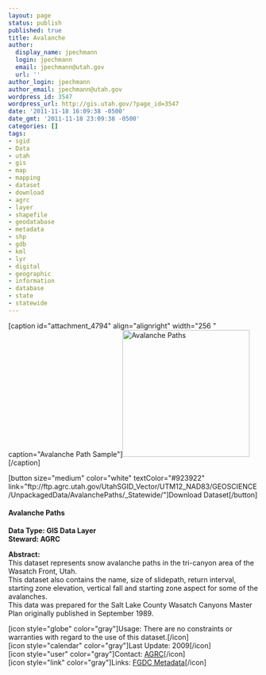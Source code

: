 ```yaml
---
layout: page
status: publish
published: true
title: Avalanche
author:
  display_name: jpechmann
  login: jpechmann
  email: jpechmann@utah.gov
  url: ''
author_login: jpechmann
author_email: jpechmann@utah.gov
wordpress_id: 3547
wordpress_url: http://gis.utah.gov/?page_id=3547
date: '2011-11-18 16:09:38 -0500'
date_gmt: '2011-11-18 23:09:38 -0500'
categories: []
tags:
- sgid
- Data
- utah
- gis
- map
- mapping
- dataset
- download
- agrc
- layer
- shapefile
- geodatabase
- metadata
- shp
- gdb
- kml
- lyr
- digital
- geographic
- information
- database
- state
- statewide
---
```

<p>[caption id="attachment_4794" align="alignright" width="256 " caption="Avalanche Path Sample"]<img class="size-full wp-image-4794" title="map" src="http://gis.utah.gov/wp-content/uploads/AvalanchePaths.png" alt="Avalanche Paths" width="256" height="256" />[/caption]</p>
<p>[button size="medium" color="white" textColor="#923922" link="ftp://ftp.agrc.utah.gov/UtahSGID_Vector/UTM12_NAD83/GEOSCIENCE/UnpackagedData/AvalanchePaths/_Statewide/"]Download Dataset[/button]</p>
<h4><strong>Avalanche Paths</h4>
<p></strong></p>
<p><strong>Data Type: GIS Data Layer</strong><br />
<strong>Steward: AGRC</strong></p>
<p><strong>Abstract:</strong><br />
This dataset represents snow avalanche paths in the tri-canyon area of the Wasatch Front, Utah.<br />
This dataset also contains the name, size of slidepath, return interval, starting zone elevation, vertical fall and starting zone aspect for some of the avalanches.<br />
This data was prepared for the Salt Lake County Wasatch Canyons Master Plan originally published in September 1989.</p>
<p>[icon style="globe" color="gray"]Usage: There are no constraints or warranties with regard to the use of this dataset.[/icon]<br />
[icon style="calendar" color="gray"]Last Update: 2009[/icon]<br />
[icon style="user" color="gray"]Contact: <a href="mailto:agrc@utah.gov">AGRC</a>[/icon]<br />
[icon style="link" color="gray"]Links: <a href="ftp://ftp.agrc.utah.gov/SGID93_Vector/NAD83/MetadataHTML/SGID93_GEOSCIENCE_AvalanchePaths.html">FGDC Metadata</a>[/icon] </p>

